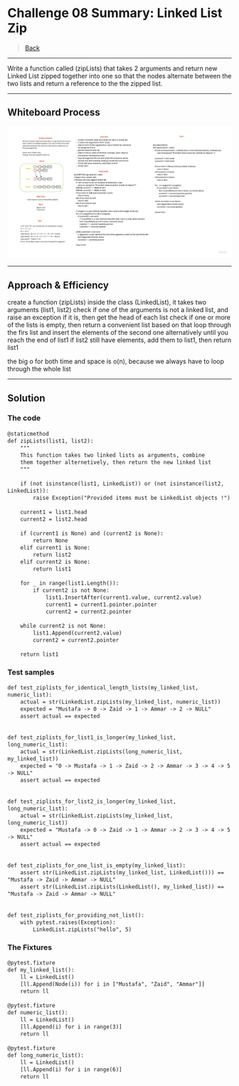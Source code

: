 # Challenge 08 Summary: Linked List Zip

> [Back](../README.md)

---

Write a function called (zipLists) that takes 2 arguments and return new Linked List zipped together into one so that the nodes alternate between the two lists and return a reference to the the zipped list.

---

## Whiteboard Process

![image](./LinkedListZip.jpg)

---

## Approach & Efficiency

create a function (zipLists) inside the class (LinkedList), it takes two arguments (list1, list2) 
check if one of the arguments is not a linked list, and raise an exception if it is, then get the head of each list
check if one or more of the lists is empty, then return a convenient list based on that loop through the firs list and insert the elements of the second one alternatively until you reach the end of list1
if list2 still have elements, add them to list1, then return list1

the big o for both time and space is o(n), because we always have to loop through the whole list

---

## Solution

### The code 

```
@staticmethod
def zipLists(list1, list2):
    """
    This function takes two linked lists as arguments, combine 
    them together alternetively, then return the new linked list
    """

    if (not isinstance(list1, LinkedList)) or (not isinstance(list2, LinkedList)):
        raise Exception("Provided items must be LinkedList objects !")

    current1 = list1.head
    current2 = list2.head

    if (current1 is None) and (current2 is None):
        return None
    elif current1 is None:
        return list2
    elif current2 is None:
        return list1

    for _ in range(list1.Length()):
        if current2 is not None:
            list1.InsertAfter(current1.value, current2.value)
            current1 = current1.pointer.pointer
            current2 = current2.pointer
        
    while current2 is not None:
        list1.Append(current2.value)
        current2 = current2.pointer

    return list1
```

### Test samples

```
def test_ziplists_for_identical_length_lists(my_linked_list, numeric_list):
    actual = str(LinkedList.zipLists(my_linked_list, numeric_list))
    expected = "Mustafa -> 0 -> Zaid -> 1 -> Ammar -> 2 -> NULL"
    assert actual == expected


def test_ziplists_for_list1_is_longer(my_linked_list, long_numeric_list):
    actual = str(LinkedList.zipLists(long_numeric_list, my_linked_list))  
    expected = "0 -> Mustafa -> 1 -> Zaid -> 2 -> Ammar -> 3 -> 4 -> 5 -> NULL"
    assert actual == expected


def test_ziplists_for_list2_is_longer(my_linked_list, long_numeric_list):
    actual = str(LinkedList.zipLists(my_linked_list, long_numeric_list)) 
    expected = "Mustafa -> 0 -> Zaid -> 1 -> Ammar -> 2 -> 3 -> 4 -> 5 -> NULL"
    assert actual == expected


def test_ziplists_for_one_list_is_empty(my_linked_list):
    assert str(LinkedList.zipLists(my_linked_list, LinkedList())) == "Mustafa -> Zaid -> Ammar -> NULL"
    assert str(LinkedList.zipLists(LinkedList(), my_linked_list)) == "Mustafa -> Zaid -> Ammar -> NULL"


def test_ziplists_for_providing_not_list():
    with pytest.raises(Exception):
        LinkedList.zipLists("hello", 5)
```

### The Fixtures

```
@pytest.fixture
def my_linked_list():
    ll = LinkedList()
    [ll.Append(Node(i)) for i in ["Mustafa", "Zaid", "Ammar"]]
    return ll

@pytest.fixture
def numeric_list():
    ll = LinkedList()
    [ll.Append(i) for i in range(3)]
    return ll

@pytest.fixture
def long_numeric_list():
    ll = LinkedList()
    [ll.Append(i) for i in range(6)]
    return ll
```